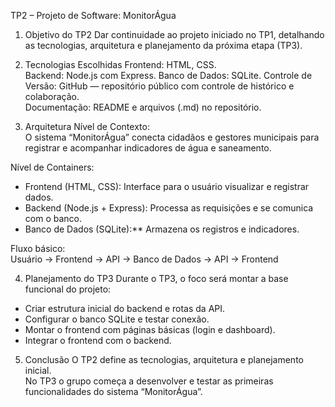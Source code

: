  TP2 – Projeto de Software: MonitorÁgua

 1. Objetivo do TP2
Dar continuidade ao projeto iniciado no TP1, detalhando as tecnologias, arquitetura e planejamento da próxima etapa (TP3). 

 2. Tecnologias Escolhidas
Frontend: HTML, CSS.  
Backend: Node.js com Express.
Banco de Dados: SQLite.
Controle de Versão: GitHub — repositório público com controle de histórico e colaboração.  
Documentação: README e arquivos (.md) no repositório.  

 3. Arquitetura 
Nível de Contexto:  
O sistema “MonitorÁgua” conecta cidadãos e gestores municipais para registrar e acompanhar indicadores de água e saneamento.  

Nível de Containers:  
- Frontend (HTML, CSS): Interface para o usuário visualizar e registrar dados.  
- Backend (Node.js + Express): Processa as requisições e se comunica com o banco.  
- Banco de Dados (SQLite):** Armazena os registros e indicadores.  

Fluxo básico:  
Usuário → Frontend → API → Banco de Dados → API → Frontend

 4. Planejamento do TP3
Durante o TP3, o foco será montar a base funcional do projeto:

- Criar estrutura inicial do backend e rotas da API.  
- Configurar o banco SQLite e testar conexão.  
- Montar o frontend com páginas básicas (login e dashboard).  
- Integrar o frontend com o backend.  

 5. Conclusão
O TP2 define as tecnologias, arquitetura e planejamento inicial.  
No TP3 o grupo começa a desenvolver e testar as primeiras funcionalidades do sistema “MonitorÁgua”.
